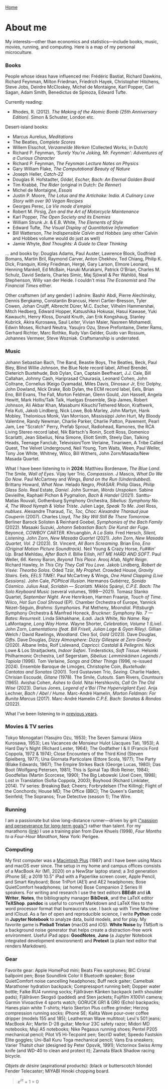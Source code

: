 [Home](index.html)

# About me
My interests&mdash;other than economics and statistics&mdash;include books, music, movies, running, and computing. Here is a map of my personal microculture. 

### Books
People whose ideas have influenced me: Fr&eacute;d&eacute;ric Bastiat, Richard Dawkins, Richard Feynman, Milton Friedman, Friedrich Hayek, Christopher Hitchens, Steve Jobs, Deirdre McCloskey, Michel de Montaigne, Karl Popper, Carl Sagan, Adam Smith, Benedictus de Spinoza, Edward Tufte.

Currently reading: 
* Rhodes, R. (2012). *The Making of the Atomic Bomb (25th Anniversary Edition).* Simon & Schuster, London etc.

Desert-island books:
* Marcus Aurelius, *Meditations*
* The Beatles, *Complete Scores* 
* Willem Elsschot, *Verzamelde Werken* (Collected Works, in Dutch)
* Richard P. Feynman, *'Surely You're Joking, Mr. Feynman': Adventures of a Curious Character*
* Richard P. Feynman, *The Feynman Lecture Notes on Physics*
* Gary William Flake, *The Computational Beauty of Nature*
* Joseph Heller, *Catch-22*
* Douglas R. Hofstadter, *G&ouml;del, Escher, Bach: An Eternal Golden Braid*
* Tim Krabb&eacute;, *The Rider* (original in Dutch: *De Renner*)
* Michel de Montaigne, *Essais*
* Justin P. Moore, *The Lotus and the Artichoke: India. A Culinary Love Story with over 90 Vegan Recipes*
* Georges Perec, *La Vie mode d'emploi* <!-- (according to Donald Knuth "perhaps the greatest 20th century novel") -->
* Robert M. Pirsig, *Zen and the Art of Motorcycle Maintenance*
* Karl Popper, *The Open Society and its Enemies*
* William Strunk Jr. &amp; E.B. White, *The Elements of Style*
* Edward Tufte, *The Visual Display of Quantitative Information*
* Bill Watterson, *The Indispensible Calvin and Hobbes* (any other Calvin and Hobbes volume would do just as well)
* Jamie Whyte, *Bad Thoughts: A Guide to Clear Thinking* 

&hellip; and books by: Douglas Adams, Paul Auster, Lawrence Block, Godfried Bomans, Martin Bril, Raymond Carver, Anton Chekhov, Ted Chiang, Philip K. Dick, Franquin, Kinky Friedman, Herg&eacute;, Gary Larson, Elmore Leonard, Henning Mankell, Ed McBain, Haruki Murakami, Patrick O'Brian, Charles M. Schulz, David Sedaris, Charles Simic, Maj Sj&ouml;wall &amp; Per Wahl&ouml;&ouml;, Neal Stephenson, Willy van der Heide. I couldn't miss *The Economist* and *The Financial Times* either.

Other craftsmen (of any gender) I admire: Bashir Abdi, Pierre Alechinsky, Dennis Bergkamp, Constantin Brancusi, Henri Cartier-Bresson, Tyler Cowen, Johan Cruijff, Albrecht D&uuml;rer, M.C. Escher, Vilhelm Hammersh&oslash;i, Mitch Hedberg, Edward Hopper, Katsushika Hokusai, Hasui Kawase, Yuki Kawauchi, Henry Kloss, Donald Knuth, Jan Erik Kongshaug, Stanley Kubrick, Akira Kurosawa, Saul Leiter, Vivian Maier, Nasreen Mohamedi, Edwin Moses, Richard Neutra, Yasujiro Ozu, Steve Prefontaine, Dieter Rams, Gerhard Richter, Marc Rothko, Rudy Van Gelder, Guido van Rossum, Johannes Vermeer, Steve Wozniak. Craftsmanship is underrated.

### Music

Johann Sebastian Bach, The Band, Beastie Boys, The Beatles, Beck, Paul Bley, Blind Willie Johnson, the Blue Note record label, Alfred Brendel, Dieterich Buxtehude, Bob Dylan, Can, Captain Beefheart, J.J. Cale, Bill Callahan, Johnny Cash, Hariprasad Chaurasia, Leonard Cohen, John Coltrane, Cornelius (Keigo Oyamada), Miles Davis, Dinosaur Jr, Eric Dolphy, John Dowland, Nick Drake, Bob Dylan, the ECM record label, Eels, Brian Eno, Bill Evans, The Fall, Morton Feldman, Glenn Gould, Jon Hassell, Angela Hewitt, Mark Hollis/Talk Talk, Huelgas Ensemble, Skip James, Robert Johnson, Ali Akbar Khan, Masabumi Kikuchi/Tethered Moon, Kraftwerk, Fela Kuti, Jakob Lindberg, Nick Lowe, Bob Marley, John Martyn, Hank Mobley, Thelonious Monk, Van Morrison, Mississippi John Hurt, My Bloody Valentine, Randy Newman, Charlie Parker, Charlie Patton, Pavement, Pearl Jam, Lee "Scratch" Perry, Prefab Sprout, Radiohead, Ramones, the RCA Living Stereo record label, Nik B&auml;rtsch's Ronin, Scott Ross, Domenico Scarlatti, Jean Sibelius, Nina Simone, Eliott Smith, Steely Dan, Talking Heads, Teenage Fanclub, Television/Tom Verlaine, Tinariwen, A Tribe Called Quest, The Velvet Underground, Neil Young, Tom Waits, Ween, Paul Weller, Tony Joe White, Whitney, Wilco, Bill Withers, John Zorn/Masada/New Masada Quartet. 

What I have been listening to in **2024**: Matthieu Bordenave, *The Blue Land*. The Smile, *Wall of Eyes*. Vijay Iyer Trio, *Compassion*. J Mascis, *What Do We Do Now*. Paul McCartney and Wings, *Band on the Run (Underdubbed)*. Brittany Howard, *What Now*. Helado Negro, *PHASAR*. Philip Glass, *Philip Glass Solo*. Real Estate, *Daniel*. John Surman, *Words Unspoken*. Sabine Devieilhe, Rapha&euml;l Pichon &amp; Pygmalion, *Bach &amp; Handel* (2021). Santtu-Matias Rouvali, Gothenburg Symphony Orchestra, *Sibelius: Symphony No. 4, The Wood Nymph &amp; Valse Triste*. Julien Lage, *Speak To Me*. Joel Ross, *nublues*. Alexandre Tharaud, *Tic, Toc, Choc: Alexandre Tharaud joue Couperin* (2007). Charles Lloyd, *The Sky Will Still Be There Tomorrow*. Berliner Barock Solisten &amp; Reinhard Goebel, *Symphonies of the Bach Family* (2022). Masaaki Suzuki, *Johann Sebastian Bach: Die Kunst der Fuge*. Beyonc&eacute;, *COWBOY CARTER*. Khruangbin, *A La Sala*. Fred Hersch, *Silent, Listening*. John Zorn, *New Masada Quartet* (2021). John Zorn, *New Masada Quartet, Vol. 2* (2023). St. Vincent, *All Born Screaming*. Brian Eno, *Eno (Original Motion Picture Soundtrack)*. Neil Young &amp; Crazy Horse, *Fu##in' Up*. Brad Mehldau, *After Bach II*. Billie Eilish, *HIT ME HARD AND SOFT*. Paul Weller, *66*. Kenny Baron, *Beyond This Place*. Arooj Afab, *Night Reign*. Richard Hawley, *In This City They Call You Love*. Jakob Lindberg, *Robert de Vis&eacute;e: Theorbo Solos*. Oded Tz&uacute;r, *My Prophet*. Crowded House, *Gravity Stairs*. Eels, *EELS TIME!*. Paul McCartney &amp; Wings, *One Hand Clapping (Live Sessions)*. John Cale, *POPtical Illusion*. Hermanos Guti&eacute;rrez,  *Sonido C&oacute;smico*. Julius Asal, *Scriabin &mdash; Scarlatti*. Mikl&oacute;s Sp&aacute;nyi, *C.P.E. Bach: The Solo Keyboard Music* (several volumes, 1998&mdash;2021). Tomasz Stanko Quartet, *September Night*. Arve Henriksen, Harmen Fraanje, *Touch of Time*. Wilco, *Hot Sun Cool Shroud* (EP). Chamber Orchestra of Europe, Yannick N&eacute;zet-S&eacute;guin, *Brahms: Symphonies*. Pat Metheny, *Moondial*. Pittsburgh Symphony Orchestra &amp; Manfred Honeck, *Bruckner: Symphony No. 7 &mdash; Bates: Resurrexit*. Linda Sikhakhane, *iLadi*. Jack White, *No Name*. Ray LaMontagne, *Long Way Home*. Wayne Shorter, *Celebration, Volume 1 (Live)*. John Zorn, *Lamentations (feat. Bill Frisell, Julian Lage &amp; Gyan Riley)*. 
Gillian Welch / David Rawlings, *Woodland*. Cleo Sol, *Gold* (2023). Dave Douglas, *Gifts*. Dave Douglas, *Dizzy Atmosphere: Dizzy Gillespie at Zero Gravity* (2020). Albane Imbs, Rolf Lislevand, *Capricci: Castaldi &amp; Pellegrini*. Nick Lowe &amp; Los Straitjackets, *Indoor Safari*. Tindersticks, *Soft Tissue*. Helsinki Philharmonic Orchestra, Leif Segerstam, *Sibelius: Lemmink&auml;inen Legends / Tapiola* (1996). Tom Verlaine, *Songs and Other Things* (1996, re-issued 2024). Ensemble Baroque de Limoges, Christophe Coin, *Buxtehude: Cantatas and Sonatas* (2001). Tord Gustavsen Trio, *Seeing*. Charlie Haden, Chrisian Escoud&eacute;, *Gitane* (1978). The Smile, *Cutouts*. Sam Rivers, *Countours* (1965). Avishai Cohen, *Ashes to Gold*. Nitai Hershkovits,  *Call On The Old Wise* (2023). Darius Jones, *Legend of e'Boi (The Hypervigilant Eye)*. Anja Lechner, *Bach / Abel / Hume*. Marc-Andr&eacute; Hamelin, *Morton Feldman: For Bunita Marcus* (2017). Marc-Andr&eacute; Hamelin *C.P.E. Bach: Sonatas &amp; Rondos* (2022).

What I've been listening to in [previous years](what-i-have-been-listening-to.html).

### Movies &amp; TV series

Tokyo Monogatari (Yasujiro Ozu, 1953); The Seven Samurai (Akira Kurosawa, 1953); Les Vacances de Monsieur Hulot (Jacques Tati, 1953); A Hard Day's Night (Richard Lester, 1964); The Godfather I &amp; II (Francis Ford Coppola, 1972 &amp; 1974); Close Encounters of the Third Kind (Steven Spielberg, 1977); Una Giornata Particolare (Ettore Scola, 1977); The Party (Blake Edwards, 1967); The Empire Strikes Back (George Lucas, 1980); Das Boot (Wolfgang Petersen, 1981); This is Spinal Tap (Rob Reiner, 1984); Goodfellas (Martin Scorcese, 1990); The Big Lebowski (Joel Coen, 1998); Lost in Translation (Sofia Coppola, 2003); Boyhood (Richard Linklater, 2014). TV series: Breaking Bad; Cheers; Forbrydelsen (The Killing); Flight of the Conchords; House MD; The Office (BBC); The Queen's Gambit; Seinfeld; The Sopranos; True Detective (season 1); The Wire.

### Running

I am a passionate but slow long-distance runner&mdash;driven by grit (["passion and perseverance for long-term goals"](https://www.amazon.de/-/en/Angela-Duckworth/dp/1785040200/)) rather than talent. For my marathons ([link](marathon.html)) I use a training plan from Dave Khuels (1998), *Four Months to a Four-Hour Marathon*, New York: Perigee.

### Computing

My first computer was a [Macintosh Plus](https://everymac.com/systems/apple/mac_classic/specs/mac_plus.html) (1987) and I have been using Macs and macOS ever since. The setup in my home and campus offices consists of a MacBook Air (M1, 2020) on a NewStar laptop stand; a 3rd generation iPhone SE; a 2019 10.5" iPad with a Paperlike screen cover, Apple Pencil, and Smart Keyboard; Bose TriPort (AE1) and AE2 headphones; Bose QuietComfort headphones; (at home) Bose Companion 2 Series III speakers. For writing and research I use the text editors **BBEdit** and **iA Writer**, **Notes**, the bibliography manager **BibDesk**, and the LaTeX editor **TeXShop**. **pandoc** is useful to convert Markdown and LaTeX files to the word processor format that bureaucrats use. I back up with Time Machine and iCloud. As a fan of open and reproducible science, I write **Python** code in **Jupyter Notebook** to analyze data, build models, and for play. My favorite game is **Pinball Tristan** (macOS and iOS). **White Noise** by TMSoft is a background noise generator that helps create a distraction-free work environment. Useful iPad apps: **GoodNotes**, **Juno** (a Jupyter Notebook integrated development environment) and **Pretext** (a plain text editor that renders Markdown). 
<!-- I moved away from Mathematica for reasons explained [here](https://paulromer.net/jupyter-mathematica-and-the-future-of-the-research-paper) and [here](https://www.theatlantic.com/science/archive/2018/04/the-scientific-paper-is-obsolete/556676). **Wolfram|Alpha** is a useful knowledge engine, on the [web](wolframalpha.com) or as a smartphone app.  // the original Harman Kardon Soundsticks 2.1 speaker system.  GoodNotes is a fine notetaking app for the iPad.  **SuperDuper!**  no longer works in MacOS 11 Big Sur. **Chess.com** and **tChess** are excellent iOS chess apps.  **Chill** by David Cheng is a minimalistic ... iA Writer is a minimalist plaintext editor that's great for distraction-free writing; it supports Markdown and has lots of other neat features. With some tweaks &mdash;set font to 11 pt Menlo, hide toolbar and Inspectors, use full screen mode&mdash; **Pages** too can be turned into a clutter-free text editor. My late-2011 MacBook Pro running Ubuntu (a Linux distribution) is still fast enough to get serious work done.  (a bit of **R**, too) (at home) .... Bose TriPort (AE1) or AE2 headphones -->

### Gear

Favorite gear: Apple HomePod mini; Beats Flex earphones; BIC Cristal ballpoint pen; Bose Soundlink Color II Bluetooth speaker; Bose QuietComfort noise cancelling headphones; Buff neck gaiter; Camelbak Marathoner hydration backpack; Compressport running belt; Dopper water bottle; Falke RU4 running socks; Fj&auml;llr&auml;ven K&aring;nken backpack (with shoulder pads); Fj&auml;llr&auml;ven Skogs&ouml; (padded) and Sten jackets; Fujifilm X100VI camera; Garmin V&iacute;voactive 4 sports watch; GORUCK GR1 &amp; GR0 (Echo) backpacks; Hanes plain white T-shirts; Hario Skerton Plus coffee grinder;  Herzog compression running socks; iPhone SE; Kalita Wave pour-over coffee dripper (models 155 and 185); Leatherman Wave multitool; Levi's 501 jeans; MacBook Air; Martin D-28 guitar; Merkur 23C safety razor; Midori MD notebooks; Muji A5 notebooks; Nike Pegasus running shoes; Pentel P205 mechanical pencil; Pilot V5 Hi-Tecpoint pen; SecrID wallet; Speedo Fastskin Elite goggles;  Uni-Ball Kuru Toga mechanical pencil; Vans Era sneakers; Varier Thatsit chair (designed by Peter Opsvik, 1991); Victorinox Swiss Army knife (and WD-40 to clean and protect it); Zannata Black Shadow racing bicycle. 
<!-- Converse Chuck Taylor All Stars sneakers; Tivoli Audio Model One &amp; PAL radios (by Henry Kloss); Olympus PEN E-PL1 camera (with a Panasonic Lumix G 20mm f/1.7 II ASPH pancake lens)-->

*Objets de d&eacute;sire* (aspirational products): (black or butterscotch blonde) Fender Telecaster; MIYABI Hinoki chopping board.
<!-- Atoms Model 000 sneakers; GreenPan wok;  Demeyere Industry 5 wok; Fenix E12 V2.0 flashlight (was stolen in a burglary); Leica Q3 camera; the red 1990/1991 Saab 900 from *Drive My Car*;  Zwilling J.A. Henckels Santoku knife; -->

> *e*<sup>*i&#960;*</sup> + 1 = 0 
<!--  does not work:  $ e^{i\pi} + 1 = 0 $ -->
     